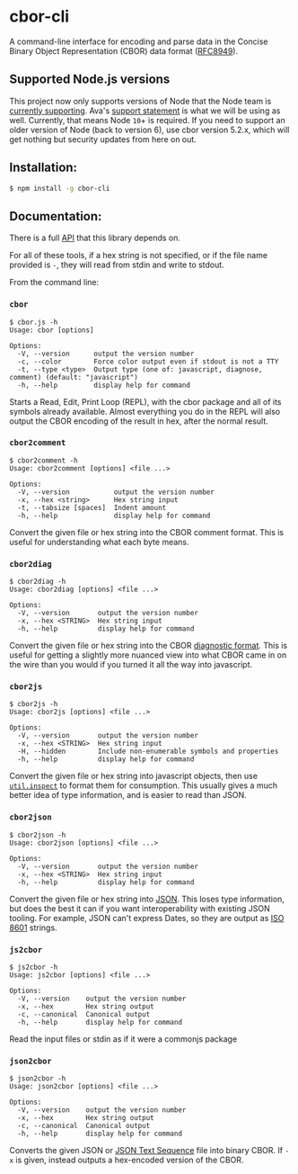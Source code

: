 # cbor-cli

A command-line interface for encoding and parse data in the Concise Binary
Object Representation (CBOR) data format
([RFC8949](https://www.rfc-editor.org/rfc/rfc8949.html)).

## Supported Node.js versions

This project now only supports versions of Node that the Node team is
[currently supporting](https://github.com/nodejs/Release#release-schedule).
Ava's [support
statement](https://github.com/avajs/ava/blob/main/docs/support-statement.md)
is what we will be using as well.  Currently, that means Node `10`+ is
required.  If you need to support an older version of Node (back to version
6), use cbor version 5.2.x, which will get nothing but security updates from
here on out.

## Installation:

```bash
$ npm install -g cbor-cli
```

## Documentation:

There is a full [API](../cbor) that this library depends on.

For all of these tools, if a hex string is not specified, or if the file name provided is `-`, they will read from stdin and write to stdout.

From the command line:

### `cbor`

```
$ cbor.js -h
Usage: cbor [options]

Options:
  -V, --version      output the version number
  -c, --color        Force color output even if stdout is not a TTY
  -t, --type <type>  Output type (one of: javascript, diagnose, comment) (default: "javascript")
  -h, --help         display help for command
```

Starts a Read, Edit, Print Loop (REPL), with the cbor package and all of its
symbols already available.  Almost everything you do in the REPL will also
output the CBOR encoding of the result in hex, after the normal result.

### `cbor2comment`

```
$ cbor2comment -h
Usage: cbor2comment [options] <file ...>

Options:
  -V, --version           output the version number
  -x, --hex <string>      Hex string input
  -t, --tabsize [spaces]  Indent amount
  -h, --help              display help for command
```

Convert the given file or hex string into the CBOR comment format.  This is
useful for understanding what each byte means.

### `cbor2diag`

```
$ cbor2diag -h
Usage: cbor2diag [options] <file ...>

Options:
  -V, --version       output the version number
  -x, --hex <STRING>  Hex string input
  -h, --help          display help for command
```

Convert the given file or hex string into the CBOR [diagnostic
format](https://www.rfc-editor.org/rfc/rfc8949.html#name-diagnostic-notation).
This is useful for getting a slightly more nuanced view into what CBOR came in
on the wire than you would if you turned it all the way into javascript.

### `cbor2js`

```
$ cbor2js -h
Usage: cbor2js [options] <file ...>

Options:
  -V, --version       output the version number
  -x, --hex <STRING>  Hex string input
  -H, --hidden        Include non-enumerable symbols and properties
  -h, --help          display help for command
```

Convert the given file or hex string into javascript objects, then use
[`util.inspect`](https://nodejs.org/api/util.html#util_util_inspect_object_options)
to format them for consumption.  This usually gives a much better idea of type
information, and is easier to read than JSON.

### `cbor2json`

```
$ cbor2json -h
Usage: cbor2json [options] <file ...>

Options:
  -V, --version       output the version number
  -x, --hex <STRING>  Hex string input
  -h, --help          display help for command
```

Convert the given file or hex string into [JSON](https://tools.ietf.org/html/rfc8259).  This loses type information, but does the best it can if you want interoperability with existing JSON tooling.  For example, JSON can't express Dates, so they are output as [ISO 8601](https://xkcd.com/1179/) strings.

### `js2cbor`

```
$ js2cbor -h
Usage: js2cbor [options] <file ...>

Options:
  -V, --version    output the version number
  -x, --hex        Hex string output
  -c, --canonical  Canonical output
  -h, --help       display help for command
```

Read the input files or stdin as if it were a commonjs package

### `json2cbor`

```
$ json2cbor -h
Usage: json2cbor [options] <file ...>

Options:
  -V, --version    output the version number
  -x, --hex        Hex string output
  -c, --canonical  Canonical output
  -h, --help       display help for command
```

Converts the given JSON or [JSON Text
Sequence](https://tools.ietf.org/html/rfc7464) file into binary CBOR.  If `-x`
is given, instead outputs a hex-encoded version of the CBOR.
